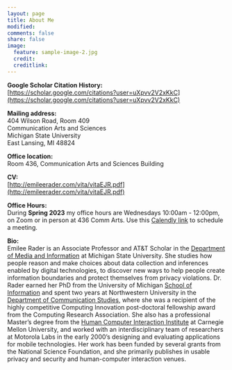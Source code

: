 ```yaml
---
layout: page
title: About Me
modified: 
comments: false
share: false
image:
  feature: sample-image-2.jpg
  credit: 
  creditlink: 
---
```


**Google Scholar Citation History:**  
[https://scholar.google.com/citations?user=uXpvv2V2xKkC](https://scholar.google.com/citations?user=uXpvv2V2xKkC)

**Mailing address:**  
404 Wilson Road, Room 409  
Communication Arts and Sciences  
Michigan State University  
East Lansing, MI  48824

**Office location:**  
Room 436, Communication Arts and Sciences Building

<!-- **Click for a high resolution photo:**  -->
<!-- <figure> -->
<!-- 	<a href="{{ site.url }}/images/emilee_rader.jpg"><img src="{{ site.url }}/images/emilee_rader_thumbnail.jpg"></a> -->
<!-- </figure> -->

**CV:**  
[http://emileerader.com/vita/vitaEJR.pdf](http://emileerader.com/vita/vitaEJR.pdf)

<!-- **Lab:**  
The [Behavior, Information and Technology Lab (BITLab)](https://bitlab.cas.msu.edu) at MSU. Room 249 Comm Arts. -->

**Office Hours:**  
During **Spring 2023** my office hours are Wednesdays 10:00am - 12:00pm, on Zoom or in person at 436 Comm Arts. Use this [Calendly link](https://calendly.com/emileerader/office-hours-spring-2023) to schedule a meeting.

**Bio:**  
Emilee Rader is an Associate Professor and AT&T Scholar in the [Department of Media and Information](http://mi.msu.edu) at Michigan State University. She studies how people reason and make choices about data collection and inferences enabled by digital technologies, to discover new ways to help people create information boundaries and protect themselves from privacy violations. Dr. Rader earned her PhD from the University of Michigan [School of Information](https://www.si.umich.edu) and spent two years at Northwestern University in the [Department of Communication Studies](http://www.communication.northwestern.edu/departments/communicationstudies), where she was a recipient of the highly competitive Computing Innovation post-doctoral fellowship award from the Computing Research Association. She also has a professional Master’s degree from the [Human Computer Interaction Institute](https://www.hcii.cmu.edu) at Carnegie Mellon University, and worked with an interdisciplinary team of researchers at Motorola Labs in the early 2000’s designing and evaluating applications for mobile technologies. Her work has been funded by several grants from the National Science Foundation, and she primarily publishes in usable privacy and security and human-computer interaction venues.

